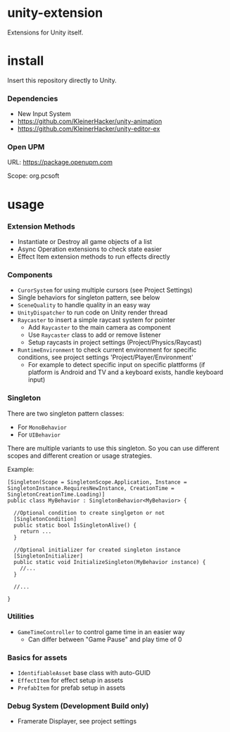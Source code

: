 # unity-extension
Extensions for Unity itself.

# install
Insert this repository directly to Unity.

### Dependencies
* New Input System
* https://github.com/KleinerHacker/unity-animation
* https://github.com/KleinerHacker/unity-editor-ex

### Open UPM
URL: https://package.openupm.com

Scope: org.pcsoft

# usage

### Extension Methods
* Instantiate or Destroy all game objects of a list
* Async Operation extensions to check state easier
* Effect Item extension methods to run effects directly

### Components
* `CurorSystem` for using multiple cursors (see Project Settings)
* Single behaviors for singleton pattern, see below
* `SceneQuality` to handle quality in an easy way
* `UnityDispatcher` to run code on Unity render thread
* `Raycaster` to insert a simple raycast system for pointer
  * Add `Raycaster` to the main camera as component
  * Use `Raycaster` class to add or remove listener
  * Setup raycasts in project settings (Project/Physics/Raycast)
* `RuntimeEnvironment` to check current environment for specific conditions, see project settings 'Project/Player/Environment'
  * For example to detect specific input on specific plattforms (if platform is Android and TV and a keyboard exists, handle keyboard input)

### Singleton
There are two singleton pattern classes: 
* For `MonoBehavior`
* For `UIBehavior`

There are multiple variants to use this singleton. So you can use different scopes and different creation or usage strategies.

Example:

```CSharp
[Singleton(Scope = SingletonScope.Application, Instance = SingletonInstance.RequiresNewInstance, CreationTime = SingletonCreationTime.Loading)]
public class MyBehavior : SingletonBehavior<MyBehavior> {

  //Optional condition to create singlgeton or not
  [SingletonCondition]
  public static bool IsSingletonAlive() {
    return ...
  }  

  //Optional initializer for created singleton instance
  [SingletonInitializer] 
  public static void InitializeSingleton(MyBehavior instance) {
    //...
  }

  //...

}
```

### Utilities
* `GameTimeController` to control game time in an easier way
  * Can differ between "Game Pause" and play time of 0

### Basics for assets
* `IdentifiableAsset` base class with auto-GUID
* `EffectItem` for effect setup in assets
* `PrefabItem` for prefab setup in assets

### Debug System (Development Build only)
* Framerate Displayer, see project settings
